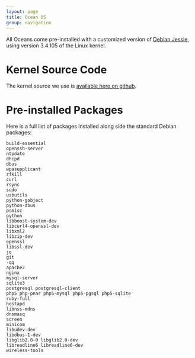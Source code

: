 ```yaml
---
layout: page
title: Ocean OS
group: navigation
---
```

All Oceans come pre-installed with a customized version of [Debian Jessie](https://www.debian.org/releases/stable/), using version 3.4.105 of the Linux kernel.

# Kernel Source Code

The kernel source we use is [available here on github](https://github.com/GetOcean/ocean-linux).

# Pre-installed Packages

Here is a full list of packages installed along side the standard Debian packages:

    build-essential
    openssh-server
    ntpdate
    dhcpd
    dbus
    wpasupplicant
    rfkill
    curl
    rsync
    sudo
    usbutils
    python-gobject
    python-dbus
    psmisc
    python
    libboost-system-dev
    libcurl4-openssl-dev
    libxml2
    libzip-dev
    openssl
    libssl-dev
    jq
    git
    -qq
    apache2
    nginx
    mysql-server
    sqlite3
    postgresql postgresql-client
    php5 php-pear php5-mysql php5-pgsql php5-sqlite
    ruby-full
    hostapd
    libnss-mdns
    dnsmasq
    screen
    minicom
    libudev-dev
    libdbus-1-dev
    libglib2.0-0 libglib2.0-dev
    libreadline6 libreadline6-dev
    wireless-tools

